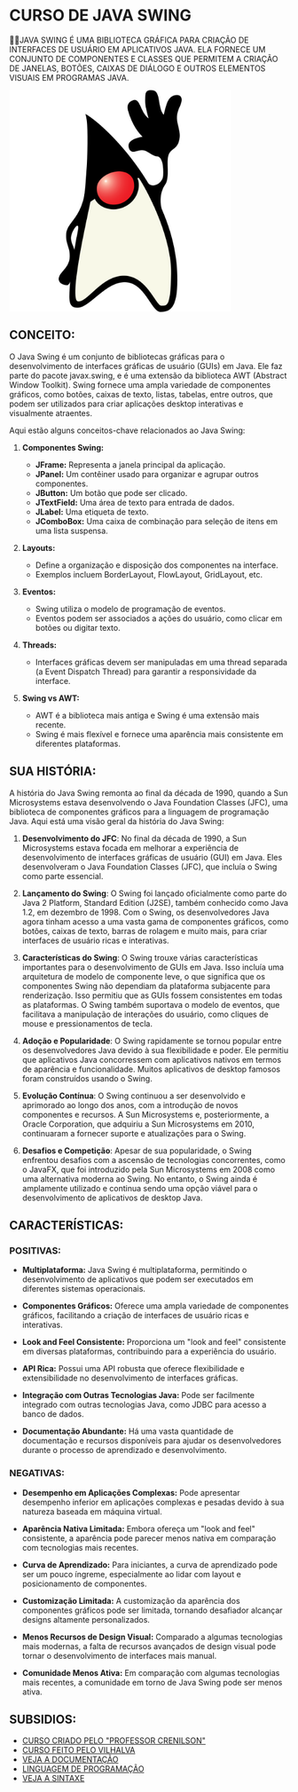 # CURSO DE JAVA SWING
👨‍⚖️JAVA SWING É UMA BIBLIOTECA GRÁFICA PARA CRIAÇÃO DE INTERFACES DE USUÁRIO EM APLICATIVOS JAVA. ELA FORNECE UM CONJUNTO DE COMPONENTES E CLASSES QUE PERMITEM A CRIAÇÃO DE JANELAS, BOTÕES, CAIXAS DE DIÁLOGO E OUTROS ELEMENTOS VISUAIS EM PROGRAMAS JAVA.

<img src="FOTO.png" align="center" width="400"> <br>

## CONCEITO:
O Java Swing é um conjunto de bibliotecas gráficas para o desenvolvimento de interfaces gráficas de usuário (GUIs) em Java. Ele faz parte do pacote javax.swing, e é uma extensão da biblioteca AWT (Abstract Window Toolkit). Swing fornece uma ampla variedade de componentes gráficos, como botões, caixas de texto, listas, tabelas, entre outros, que podem ser utilizados para criar aplicações desktop interativas e visualmente atraentes.

Aqui estão alguns conceitos-chave relacionados ao Java Swing:

1. **Componentes Swing:**
   - **JFrame:** Representa a janela principal da aplicação.
   - **JPanel:** Um contêiner usado para organizar e agrupar outros componentes.
   - **JButton:** Um botão que pode ser clicado.
   - **JTextField:** Uma área de texto para entrada de dados.
   - **JLabel:** Uma etiqueta de texto.
   - **JComboBox:** Uma caixa de combinação para seleção de itens em uma lista suspensa.

2. **Layouts:**
   - Define a organização e disposição dos componentes na interface.
   - Exemplos incluem BorderLayout, FlowLayout, GridLayout, etc.

3. **Eventos:**
   - Swing utiliza o modelo de programação de eventos.
   - Eventos podem ser associados a ações do usuário, como clicar em botões ou digitar texto.

4. **Threads:**
   - Interfaces gráficas devem ser manipuladas em uma thread separada (a Event Dispatch Thread) para garantir a responsividade da interface.

5. **Swing vs AWT:**
   - AWT é a biblioteca mais antiga e Swing é uma extensão mais recente.
   - Swing é mais flexível e fornece uma aparência mais consistente em diferentes plataformas.

## SUA HISTÓRIA:
A história do Java Swing remonta ao final da década de 1990, quando a Sun Microsystems estava desenvolvendo o Java Foundation Classes (JFC), uma biblioteca de componentes gráficos para a linguagem de programação Java. Aqui está uma visão geral da história do Java Swing:

1. **Desenvolvimento do JFC**: No final da década de 1990, a Sun Microsystems estava focada em melhorar a experiência de desenvolvimento de interfaces gráficas de usuário (GUI) em Java. Eles desenvolveram o Java Foundation Classes (JFC), que incluía o Swing como parte essencial.

2. **Lançamento do Swing**: O Swing foi lançado oficialmente como parte do Java 2 Platform, Standard Edition (J2SE), também conhecido como Java 1.2, em dezembro de 1998. Com o Swing, os desenvolvedores Java agora tinham acesso a uma vasta gama de componentes gráficos, como botões, caixas de texto, barras de rolagem e muito mais, para criar interfaces de usuário ricas e interativas.

3. **Características do Swing**: O Swing trouxe várias características importantes para o desenvolvimento de GUIs em Java. Isso incluía uma arquitetura de modelo de componente leve, o que significa que os componentes Swing não dependiam da plataforma subjacente para renderização. Isso permitiu que as GUIs fossem consistentes em todas as plataformas. O Swing também suportava o modelo de eventos, que facilitava a manipulação de interações do usuário, como cliques de mouse e pressionamentos de tecla.

4. **Adoção e Popularidade**: O Swing rapidamente se tornou popular entre os desenvolvedores Java devido à sua flexibilidade e poder. Ele permitiu que aplicativos Java concorressem com aplicativos nativos em termos de aparência e funcionalidade. Muitos aplicativos de desktop famosos foram construídos usando o Swing.

5. **Evolução Contínua**: O Swing continuou a ser desenvolvido e aprimorado ao longo dos anos, com a introdução de novos componentes e recursos. A Sun Microsystems e, posteriormente, a Oracle Corporation, que adquiriu a Sun Microsystems em 2010, continuaram a fornecer suporte e atualizações para o Swing.

6. **Desafios e Competição**: Apesar de sua popularidade, o Swing enfrentou desafios com a ascensão de tecnologias concorrentes, como o JavaFX, que foi introduzido pela Sun Microsystems em 2008 como uma alternativa moderna ao Swing. No entanto, o Swing ainda é amplamente utilizado e continua sendo uma opção viável para o desenvolvimento de aplicativos de desktop Java.

## CARACTERÍSTICAS:
### POSITIVAS:
- **Multiplataforma:** Java Swing é multiplataforma, permitindo o desenvolvimento de aplicativos que podem ser executados em diferentes sistemas operacionais.

- **Componentes Gráficos:** Oferece uma ampla variedade de componentes gráficos, facilitando a criação de interfaces de usuário ricas e interativas.

- **Look and Feel Consistente:** Proporciona um "look and feel" consistente em diversas plataformas, contribuindo para a experiência do usuário.

- **API Rica:** Possui uma API robusta que oferece flexibilidade e extensibilidade no desenvolvimento de interfaces gráficas.

- **Integração com Outras Tecnologias Java:** Pode ser facilmente integrado com outras tecnologias Java, como JDBC para acesso a banco de dados.

- **Documentação Abundante:** Há uma vasta quantidade de documentação e recursos disponíveis para ajudar os desenvolvedores durante o processo de aprendizado e desenvolvimento.

### NEGATIVAS:
- **Desempenho em Aplicações Complexas:** Pode apresentar desempenho inferior em aplicações complexas e pesadas devido à sua natureza baseada em máquina virtual.

- **Aparência Nativa Limitada:** Embora ofereça um "look and feel" consistente, a aparência pode parecer menos nativa em comparação com tecnologias mais recentes.

- **Curva de Aprendizado:** Para iniciantes, a curva de aprendizado pode ser um pouco íngreme, especialmente ao lidar com layout e posicionamento de componentes.

- **Customização Limitada:** A customização da aparência dos componentes gráficos pode ser limitada, tornando desafiador alcançar designs altamente personalizados.

- **Menos Recursos de Design Visual:** Comparado a algumas tecnologias mais modernas, a falta de recursos avançados de design visual pode tornar o desenvolvimento de interfaces mais manual.

- **Comunidade Menos Ativa:** Em comparação com algumas tecnologias mais recentes, a comunidade em torno de Java Swing pode ser menos ativa.

## SUBSIDIOS:
- [CURSO CRIADO PELO "PROFESSOR CRENILSON"](https://youtube.com/playlist?list=PLwH4Cv_WLhLbc4H-aOh3xFywPGxhaso_b&si=P4Qve44T_F_BQQQR)
- [CURSO FEITO PELO VILHALVA](https://github.com/VILHALVA)
- [VEJA A DOCUMENTAÇÃO](https://docs.oracle.com/javase%2F7%2Fdocs%2Fapi%2F%2F/javax/swing/package-summary.html)
- [LINGUAGEM DE PROGRAMAÇÃO](https://github.com/VILHALVA/CURSO-DE-JAVA)
- [VEJA A SINTAXE](./SINTAXE.md)

